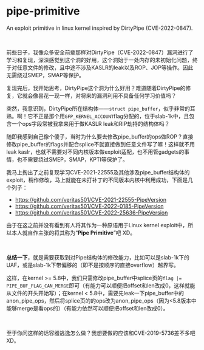 # pipe-primitive
An exploit primitive in linux kernel inspired by DirtyPipe (CVE-2022-0847).

</br>

前些日子，我像众多安全前辈那样对DirtyPipe（CVE-2022-0847）漏洞进行了学习和复现，深深感觉到这个洞的好用，这个洞始于一处内存的未初始化问题，终于对任意文件的修改，且中途不涉及KASLR的leak以及ROP、JOP等操作。因此无需绕过SMEP，SMAP等保护。

复现完后，我开始思考，DirtyPipe这个洞为什么好用？难道随着DirtyPipe的修复，它就会像昙花一现一样，对将来的漏洞利用不具备任何学习价值吗？

突然，我意识到，DirtyPipe所在结构体——`struct pipe_buffer`，似乎非常的耳熟。啊！它不正是那个用`GFP_KERNEL_ACCOUNT`flag分配的，位于slab-1k中，且包含一个ops字段常被我拿来用于做KASLR leak和RIP劫持的结构体吗？

随即我感到自己像个傻子，当时为什么要去修改pipe_buffer的ops做ROP？直接修改pipe_buffer的flags并配合splice不就直接做到任意文件写了嘛！这样就不用leak kaslr，也就不需要对不同内核版本做exploit适配，也不用管gadgets的事情，也不需要绕过SMEP，SMAP，KPTI等保护了。

我马上掏出了之前复现学习CVE-2021-22555及其他涉及pipe_buffer结构体的exploit，稍作修改，马上就能在未打补丁的不同版本内核中利用成功，下面是几个列子：

- https://github.com/veritas501/CVE-2021-22555-PipeVersion
- https://github.com/veritas501/CVE-2022-0185-PipeVersion
- https://github.com/veritas501/CVE-2022-25636-PipeVersion

由于在这之前并没有看到有人将其作为一种原语用于Linux kernel exploit中，所以本人就自作主张的将其称为“**Pipe Primitive**”吧 XD。

</br>

**总结一下**，就是需要获取到对Pipe结构体的修改能力，比如可以是slab-1k下的UAF，或是slab-1k下带偏移的（即不是按顺序的直接overflow）越界写。

这样，在kernel >= 5.8中，我们只需修改pipe_buffer中splice页的`flag |= PIPE_BUF_FLAG_CAN_MERGE`即可（有能力可以顺便把offset和len改成0，这样就能从文件的开头开始写）；在kernel < 5.8中，需要先leak一下pipe_buffer中的anon_pipe_ops，然后将splice页的的ops改为anon_pipe_ops（因为<5.8版本中能够merge是看ops的）（有能力依然可以顺便把offset和len改成0）。

</br>

至于你问这样的话容器逃逸怎么做？我想要做的应该和CVE-2019-5736差不多吧 XD。
